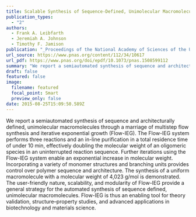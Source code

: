 ```yaml
---
title: Scalable Synthesis of Sequence-Defined, Unimolecular Macromolecules by Flow-IEG
publication_types:
  - "2"
authors:
  - Frank A. Leibfarth
  - Jeremiah A. Johnson
  - Timothy F. Jamison
publication: "_Proceedings of the National Academy of Sciences of the United States of America 112(34), 10617-10622_, DOI: 10.1073/pnas.1508599112"
url_source: https://www.pnas.org/content/112/34/10617
url_pdf: https://www.pnas.org/doi/epdf/10.1073/pnas.1508599112
summary: "We report a semiautomated synthesis of sequence and architecturally defined, unimolecular macromolecules through a marriage of multistep flow synthesis and iterative exponential growth (Flow-IEG). The Flow-IEG system performs three reactions and an in-line purification in a total residence time of under 10 min, effectively doubling the molecular weight of an oligomeric species in an uninterrupted reaction sequence. Further iterations using the Flow-IEG system enable an exponential increase in  molecular weight. Incorporating a variety of monomer structures and branching units provides control over polymer sequence and architecture. The synthesis of a uniform macromolecule with a molecular weight of 4,023 g/mol is demonstrated. The user-friendly nature, scalability, and modularity of Flow-IEG provide a general strategy for the automated synthesis of sequence defined, unimolecular macromolecules. Flow-IEG is thus an enabling tool for theory validation, structure–property studies, and advanced applications in biotechnology and materials science."
draft: false
featured: false
image:
  filename: featured
  focal_point: Smart
  preview_only: false
date: 2015-08-25T15:09:50.589Z
---
```

  We report a semiautomated synthesis of sequence and architecturally defined, unimolecular macromolecules through a marriage of multistep flow synthesis and iterative exponential growth (Flow-IEG). The Flow-IEG system performs three reactions and an in-line purification in a total residence time of under 10 min, effectively doubling the molecular weight of an oligomeric species in an uninterrupted reaction sequence. Further iterations using the Flow-IEG system enable an exponential increase in  molecular weight. Incorporating a variety of monomer structures and branching units provides control over polymer sequence and architecture. The synthesis of a uniform macromolecule with a molecular weight of 4,023 g/mol is demonstrated. The user-friendly nature, scalability, and modularity of Flow-IEG provide a general strategy for the automated synthesis of sequence defined, unimolecular macromolecules. Flow-IEG is thus an enabling tool for theory validation, structure–property studies, and advanced applications in biotechnology and materials science.
